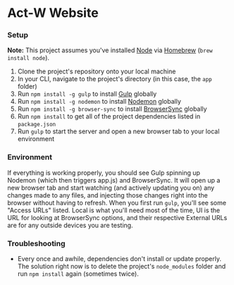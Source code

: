 # Act-W Website

### Setup
**Note:** This project assumes you've installed [Node](https://nodejs.org/en/) via [Homebrew](http://brew.sh/) (`brew install node`).

1. Clone the project's repository onto your local machine
2. In your CLI, navigate to the project's directory (in this case, the `app` folder)
3. Run `npm install -g gulp` to install [Gulp](http://gulpjs.com/) globally
4. Run `npm install -g nodemon` to install [Nodemon](http://nodemon.io/) globally
5. Run `npm install -g browser-sync` to install [BrowserSync](http://www.browsersync.io/) globally
4. Run `npm install` to get all of the project dependencies listed in `package.json`
5. Run `gulp` to start the server and open a new browser tab to your local environment

### Environment
If everything is working properly, you should see Gulp spinning up Nodemon (which then triggers app.js) and BrowserSync. It will open up a new browser tab and start watching (and actively updating you on) any changes made to any files, and injecting those changes right into the browser without having to refresh. When you first run `gulp`, you'll see some "Access URLs" listed. Local is what you'll need most of the time, UI is the URL for looking at BrowserSync options, and their respective External URLs are for any outside devices you are testing.

### Troubleshooting
- Every once and awhile, dependencies don't install or update properly. The solution right now is to delete the project's `node_modules` folder and run `npm install` again (sometimes twice).

